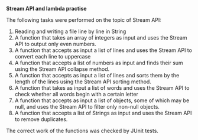 **Stream API and lambda practise**

The following tasks were performed on the topic of Stream API:
1) Reading and writing a file line by line in String
2) A function that takes an array of integers as input and uses the Stream API to output only even numbers.
3) A function that accepts as input a list of lines and uses the Stream API to convert each line to uppercase
4) A function that accepts a list of numbers as input and finds their sum using the Stream API collapse method.
5) A function that accepts as input a list of lines and sorts them by the length of the lines using the Stream API sorting method.
6) A function that takes as input a list of words and uses the Stream API to check whether all words begin with a certain letter
7) A function that accepts as input a list of objects, some of which may be null, and uses the Stream API to filter only non-null objects.
8) A function that accepts a list of Strings as input and uses the Stream API to remove duplicates.

The correct work of the functions was checked by JUnit tests.
